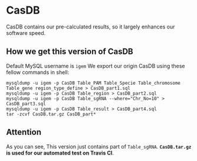 # CasDB

CasDB contains our pre-calculated results, so it largely enhances our software speed.

## How we get this version of CasDB

Default MySQL username is `igem`
We export our origin CasDB using these fellow commands in shell:

```shell
mysqldump -u igem -p CasDB Table_PAM Table_Specie Table_chromosome Table_gene region_type_define > CasDB_part1.sql
mysqldump -u igem -p CasDB Table_region > CasDB_part2.sql
mysqldump -u igem -p CasDB Table_sgRNA --where="Chr_No=10" > CasDB_part3.sql
mysqldump -u igem -p CasDB Table_result > CasDB_part4.sql
tar -zcvf CasDB.tar.gz CasDB_part*
```


## Attention

As you can see, This version just contains part of `Table_sgRNA`. __`CasDB.tar.gz` is used for our automated test on Travis CI__.